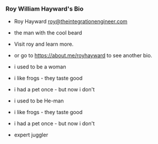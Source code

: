 ### Roy William Hayward's Bio

- Roy Hayward roy@theintegrationengineer.com
- the man with the cool beard
- Visit roy and learn more.
- or go to https://about.me/royhayward to see another bio.

- i used to be a woman
- i like frogs - they taste good
- i had a pet once - but now i don't
- i used to be He-man
- i like frogs - they taste good
- i had a pet once - but now i don't
- expert juggler
